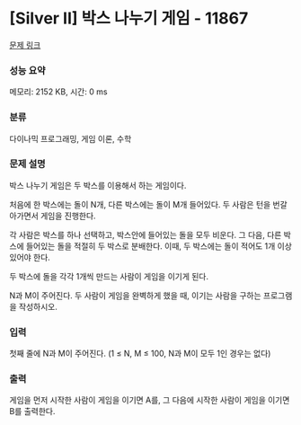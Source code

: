 # [Silver II] 박스 나누기 게임 - 11867 

[문제 링크](https://www.acmicpc.net/problem/11867) 

### 성능 요약

메모리: 2152 KB, 시간: 0 ms

### 분류

다이나믹 프로그래밍, 게임 이론, 수학

### 문제 설명

<p>박스 나누기 게임은 두 박스를 이용해서 하는 게임이다.</p>

<p>처음에 한 박스에는 돌이 N개, 다른 박스에는 돌이 M개 들어있다. 두 사람은 턴을 번갈아가면서 게임을 진행한다.</p>

<p>각 사람은 박스를 하나 선택하고, 박스안에 들어있는 돌을 모두 비운다. 그 다음, 다른 박스에 들어있는 돌을 적절히 두 박스로 분배한다. 이때, 두 박스에는 돌이 적어도 1개 이상 있어야 한다.</p>

<p>두 박스에 돌을 각각 1개씩 만드는 사람이 게임을 이기게 된다.</p>

<p>N과 M이 주어진다. 두 사람이 게임을 완벽하게 했을 때, 이기는 사람을 구하는 프로그램을 작성하시오.</p>

### 입력 

 <p>첫째 줄에 N과 M이 주어진다. (1 ≤ N, M ≤ 100, N과 M이 모두 1인 경우는 없다)</p>

### 출력 

 <p>게임을 먼저 시작한 사람이 게임을 이기면 A를, 그 다음에 시작한 사람이 게임을 이기면 B를 출력한다.</p>

